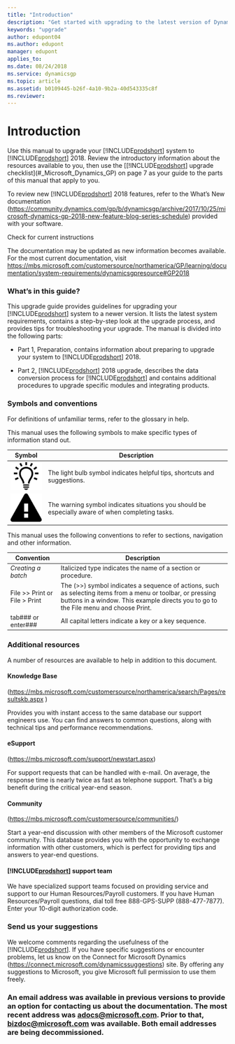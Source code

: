 ```yaml
---
title: "Introduction"
description: "Get started with upgrading to the latest version of Dynamics GP."
keywords: "upgrade"
author: edupont04
ms.author: edupont
manager: edupont
applies_to: 
ms.date: 08/24/2018
ms.service: dynamicsgp
ms.topic: article
ms.assetid: b0109445-b26f-4a10-9b2a-40d543335c8f
ms.reviewer: 
---
```

# Introduction

Use this manual to upgrade your [!INCLUDE[prodshort](../includes/prodshort.md)] system to [!INCLUDE[prodshort](../includes/prodshort.md)] 2018. Review the introductory information about the resources available to you, then use the [[!INCLUDE[prodshort](../includes/prodshort.md)] upgrade checklist](#_Microsoft_Dynamics_GP) on page 7 as your guide to the parts of this manual that apply to you.  

To review new [!INCLUDE[prodshort](../includes/prodshort.md)] 2018 features, refer to the What’s New documentation (<https://community.dynamics.com/gp/b/dynamicsgp/archive/2017/10/25/microsoft-dynamics-gp-2018-new-feature-blog-series-schedule>) provided with your software.

Check for current instructions

The documentation may be updated as new information becomes available. For the most current documentation, visit <https://mbs.microsoft.com/customersource/northamerica/GP/learning/documentation/system-requirements/dynamicsgpresource#GP2018>

### What’s in this guide?

This upgrade guide provides guidelines for upgrading your [!INCLUDE[prodshort](../includes/prodshort.md)] system to a newer version. It lists the latest system requirements, contains a step-by-step look at the upgrade process, and provides tips for troubleshooting your upgrade. The manual is divided into the following parts:

-   Part 1, Preparation, contains information about preparing to upgrade your system to [!INCLUDE[prodshort](../includes/prodshort.md)] 2018.

-   Part 2, [!INCLUDE[prodshort](../includes/prodshort.md)] 2018 upgrade, describes the data conversion process for [!INCLUDE[prodshort](../includes/prodshort.md)] and contains additional procedures to upgrade specific modules and integrating products.

### Symbols and conventions

For definitions of unfamiliar terms, refer to the glossary in help.

This manual uses the following symbols to make specific types of information stand out.

| Symbol                                                | Description                                                                                      |
|-------------------------------------------------------|--------------------------------------------------------------------------------------------------|
| ![displays a lightbulb to indication tips and tricks.](media/lightbulb.png "Lightbulb symbol") | The light bulb symbol indicates helpful tips, shortcuts and suggestions.                         |  
| ![displays a triangle with an exclamation point to indicate warning.](media/warning.png "Warning symbol") | The warning symbol indicates situations you should be especially aware of when completing tasks. |  

This manual uses the following conventions to refer to sections, navigation and other information.

| Convention                                                                                               | Description                                                                                                                                                                                               |
|----------------------------------------------------------------------------------------------------------|-----------------------------------------------------------------------------------------------------------------------------------------------------------------------------------------------------------|
| *Creating a batch*                                                                                       | Italicized type indicates the name of a section or procedure.                                                                                                                                             |
| File &gt;&gt; Print or File &gt; Print                                                                   | The (&gt;&gt;) symbol indicates a sequence of actions, such as selecting items from a menu or toolbar, or pressing buttons in a window. This example directs you to go to the File menu and choose Print. |
| tab###  or enter###  | All capital letters indicate a key or a key sequence.                                                                                                                                                     |

### Additional resources

A number of resources are available to help in addition to this document.

#### Knowledge Base

(<https://mbs.microsoft.com/customersource/northamerica/search/Pages/resultskb.aspx> )

Provides you with instant access to the same database our support engineers use. You can find answers to common questions, along with technical tips and performance recommendations.

#### eSupport

(<https://mbs.microsoft.com/support/newstart.aspx>)

For support requests that can be handled with e-mail. On average, the response time is nearly twice as fast as telephone support. That’s a big benefit during the critical year-end season.

#### Community

(<https://mbs.microsoft.com/customersource/communities/>)

Start a year-end discussion with other members of the Microsoft customer community. This database provides you with the opportunity to exchange information with other customers, which is perfect for providing tips and answers to year-end questions.

#### [!INCLUDE[prodshort](../includes/prodshort.md)] support team

We have specialized support teams focused on providing service and support to our Human Resources/Payroll customers. If you have Human Resources/Payroll questions, dial toll free 888-GPS-SUPP (888-477-7877). Enter your 10-digit authorization code.

### Send us your suggestions

We welcome comments regarding the usefulness of the [!INCLUDE[prodshort](../includes/prodshort.md)]. If you have specific suggestions or encounter problems, let us know on the Connect for Microsoft Dynamics (https://connect.microsoft.com/dynamicssuggestions) site. By offering any suggestions to Microsoft, you give Microsoft full permission to use them freely.

### An email address was available in previous versions to provide an option for contacting us about the documentation. The most recent address was <adocs@microsoft.com>. Prior to that, <bizdoc@microsoft.com> was available. Both email addresses are being decommissioned.
